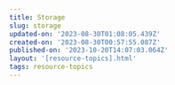```yaml
---
title: Storage
slug: storage
updated-on: '2023-08-30T01:08:05.439Z'
created-on: '2023-08-30T00:57:55.087Z'
published-on: '2023-10-20T14:07:03.064Z'
layout: '[resource-topics].html'
tags: resource-topics
---
```



